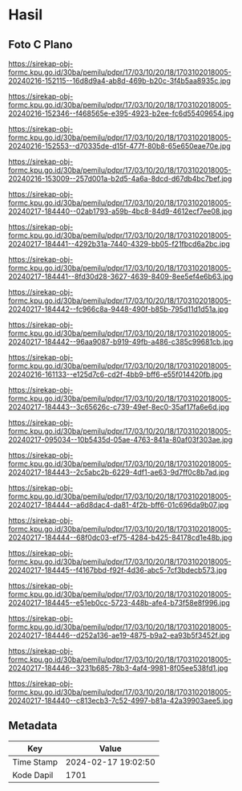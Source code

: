 # Hasil

## Foto C Plano

https://sirekap-obj-formc.kpu.go.id/30ba/pemilu/pdpr/17/03/10/20/18/1703102018005-20240216-152115--16d8d9a4-ab8d-469b-b20c-3f4b5aa8935c.jpg

https://sirekap-obj-formc.kpu.go.id/30ba/pemilu/pdpr/17/03/10/20/18/1703102018005-20240216-152346--f468565e-e395-4923-b2ee-fc6d55409654.jpg

https://sirekap-obj-formc.kpu.go.id/30ba/pemilu/pdpr/17/03/10/20/18/1703102018005-20240216-152553--d70335de-d15f-477f-80b8-65e650eae70e.jpg

https://sirekap-obj-formc.kpu.go.id/30ba/pemilu/pdpr/17/03/10/20/18/1703102018005-20240216-153009--257d001a-b2d5-4a6a-8dcd-d67db4bc7bef.jpg

https://sirekap-obj-formc.kpu.go.id/30ba/pemilu/pdpr/17/03/10/20/18/1703102018005-20240217-184440--02ab1793-a59b-4bc8-84d9-4612ecf7ee08.jpg

https://sirekap-obj-formc.kpu.go.id/30ba/pemilu/pdpr/17/03/10/20/18/1703102018005-20240217-184441--4292b31a-7440-4329-bb05-f21fbcd6a2bc.jpg

https://sirekap-obj-formc.kpu.go.id/30ba/pemilu/pdpr/17/03/10/20/18/1703102018005-20240217-184441--8fd30d28-3627-4639-8409-8ee5ef4e6b63.jpg

https://sirekap-obj-formc.kpu.go.id/30ba/pemilu/pdpr/17/03/10/20/18/1703102018005-20240217-184442--fc966c8a-9448-490f-b85b-795d11d1d51a.jpg

https://sirekap-obj-formc.kpu.go.id/30ba/pemilu/pdpr/17/03/10/20/18/1703102018005-20240217-184442--96aa9087-b919-49fb-a486-c385c99681cb.jpg

https://sirekap-obj-formc.kpu.go.id/30ba/pemilu/pdpr/17/03/10/20/18/1703102018005-20240216-161133--e125d7c6-cd2f-4bb9-bff6-e55f014420fb.jpg

https://sirekap-obj-formc.kpu.go.id/30ba/pemilu/pdpr/17/03/10/20/18/1703102018005-20240217-184443--3c65626c-c739-49ef-8ec0-35af17fa6e6d.jpg

https://sirekap-obj-formc.kpu.go.id/30ba/pemilu/pdpr/17/03/10/20/18/1703102018005-20240217-095034--10b5435d-05ae-4763-841a-80af03f303ae.jpg

https://sirekap-obj-formc.kpu.go.id/30ba/pemilu/pdpr/17/03/10/20/18/1703102018005-20240217-184443--2c5abc2b-6229-4df1-ae63-9d7ff0c8b7ad.jpg

https://sirekap-obj-formc.kpu.go.id/30ba/pemilu/pdpr/17/03/10/20/18/1703102018005-20240217-184444--a6d8dac4-da81-4f2b-bff6-01c696da9b07.jpg

https://sirekap-obj-formc.kpu.go.id/30ba/pemilu/pdpr/17/03/10/20/18/1703102018005-20240217-184444--68f0dc03-ef75-4284-b425-84178cd1e48b.jpg

https://sirekap-obj-formc.kpu.go.id/30ba/pemilu/pdpr/17/03/10/20/18/1703102018005-20240217-184445--f4167bbd-f92f-4d36-abc5-7cf3bdecb573.jpg

https://sirekap-obj-formc.kpu.go.id/30ba/pemilu/pdpr/17/03/10/20/18/1703102018005-20240217-184445--e51eb0cc-5723-448b-afe4-b73f58e8f996.jpg

https://sirekap-obj-formc.kpu.go.id/30ba/pemilu/pdpr/17/03/10/20/18/1703102018005-20240217-184446--d252a136-ae19-4875-b9a2-ea93b5f3452f.jpg

https://sirekap-obj-formc.kpu.go.id/30ba/pemilu/pdpr/17/03/10/20/18/1703102018005-20240217-184446--3231b685-78b3-4af4-9981-8f05ee538fd1.jpg

https://sirekap-obj-formc.kpu.go.id/30ba/pemilu/pdpr/17/03/10/20/18/1703102018005-20240217-184440--c813ecb3-7c52-4997-b81a-42a39903aee5.jpg


## Metadata

| Key        | Value               |
| ---------- | ------------------- |
| Time Stamp | 2024-02-17 19:02:50 |
| Kode Dapil | 1701                |



